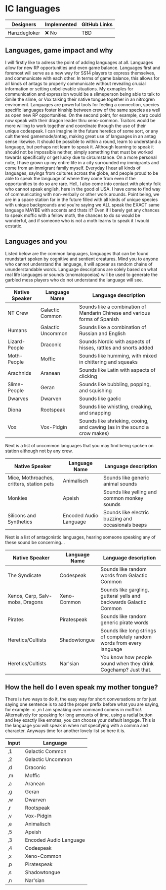 # IC languages

| Designers | Implemented | GitHub Links |
|---|---|---|
| Hanzdegloker | :x: No | TBD |

## Languages, game impact and why

I will firstly like to adress the point of adding languages at all. Languages allow for new RP opportunities and even game balance. Languages first and foremost will serve as a new way for SS14 players to express themselves, and communicate with each other. In terms of game balance, this allows for all kinds of antags to properly communicate without revealing crucial information or setting unbelievable situations. My exmaples for communication and expression would be a slimeperson being able to talk to Smile the slime, or Vox talking their native tongue together in an nitrogren enviroment. Languages are powerful tools for feeling a connection, species specific languages foster kinship between crew of the same species as well as open new RP opportunities. On the second point, for example, carp could now speak with their dragon leader thru xeno-common. Traitors would be more willing to work together and coordinate through the use of their unique codespeak. I can imagine in the future heretics of some sort, or any cult themed gamemode/antag, making great use of languages in an antag sense likewise. It should be possible to within a round, learn to understand a language, but perhaps not learn to speak it. Although learning to speak it should not be impossible neither, simply something that must be worked towards specifically or get lucky due to circumstance. On a more personal note, I have grown up my entire life in a city surrounded my immigrants and come from an immigrant family myself. Everyday I hear all kinds of languages, sayings from cultures across the globe, and people proud to be able to speak the language of where they come from even if the opportunities to do so are rare. Hell, I also come into contact with plenty folk who cannot speak english, here in the good ol USA. I have come to find way of communicating with non-verbally or other work arounds. Point being, we are in a space station far in the future filled with all kinds of unique species with unique backgrounds and you're saying we ALL speak the EXACT same language MAYBE with accents and thats it? Even if I barely get any chances to speak moffic with a fellow moth, the chances to do so would be wonderful, and if someone who is not a moth learns to speak it I would ecstatic. 

## Languages and you

Listed below are the common languages, languages that can be found roundstart spoken by cognitive and sentient creatures.
Mind you to anyone who cannot understand the language, it will appear as random chains of ununderstandable words. Language descriptions are solely based on what real life languages or sounds (onomatopoeias) will be used to generate the garbled mess players who do not understand the language will see.

| Native Speaker | Language Name | Language description |
|---|---|---|
| NT Crew | Galactic Common | Sounds like a combination of Mandarin Chinese and various forms of Spanish |
| Humans | Galactic Uncommon | Sounds like a combination of Russian and English |
| Lizard-People | Draconic | Sounds Nordic with aspects of hisses, rattles and snorts added |
| Moth-People | Moffic | Sounds like humming, with mixed in chittering and squeaks |
| Arachnids | Aranean | Sounds like Latin with aspects of clicking |
| Slime-People | Geran | Sounds like bubbling, popping, and squishing |
| Dwarves | Dwarven | Sounds like gaelic |
| Diona | Rootspeak | Sounds like whistling, creaking, and snapping |
| Vox | Vox-Pidgin | Sounds like shrieking, cooing, and cawing (as in the sound a crow makes) |

Next is a list of uncommon languages that you may find being spoken on station although not by any crew.

| Native Speaker | Language Name | Language description |
|---|---|---|
| Mice, Mothroaches, critters, station pets | Animalisch | Sounds like generic animal sounds |
| Monkies | Apeish | Sounds like yelling and common monkey sounds |
| Silicons and Synthetics | Encoded Audio Language | Sounds like electric buzzing and occasionals beeps |

Next is a list of antagonistic languages, hearing someone speaking any of these sound be concerning...

| Native Speaker | Language Name | Language description |
|---|---|---|
| The Syndicate | Codespeak | Sounds like random words from Galactic Common |
| Xenos, Carp, Salv-mobs, Dragons | Xeno-Common | Sounds like gargling, gutteral yells and backwards Galactic Common |
| Pirates | Piratespeak | Sounds like random generic pirate words |
| Heretics/Cultists | Shadowtongue | Sounds like long strings of completely random words from every language |
| Heretics/Cultists | Nar'sian | You know how people sound when they drink Cogchamp? Just that. |


## How the hell do I even speak my mother tongue?

There is two ways to do it, the easy way for short conversations or for just saying one sentence is to add the proper prefix before what you are saying, for example: :c ,m I am speaking over command comms in moffric!. Alternatively for speaking for long amounts of time, using a radial button and key exactly like emotes, you can choose your default languge. This is the language you will speak in when not specifying with a comma and character. Anyways time for another lovely list so here it is.

| Input | Language | 
|---|---|
| ,1 | Galactic Common | 
| ,2 | Galactic Uncommon | 
| ,d | Draconic |
| ,m | Moffic | 
| ,a | Aranean | 
| ,g | Geran |
| ,w | Dwarven | 
| ,r | Rootspeak | 
| ,v | Vox-Pidgin | 
| ,e | Animalisch | 
| ,5 | Apeish | 
| ,3 | Encoded Audio Language |
| ,4 | Codespeak | 
| ,x | Xeno-Common | 
| ,p | Piratespeak |
| ,s | Shadowtongue | 
| ,n | Nar'sian |